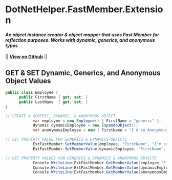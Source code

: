 # DotNetHelper.FastMember.Extension

#### *An object instance creator & object mapper that uses Fast Member for reflection purposes. Works with dynamic, generics, and anonymous types*  

|| [**View on Github**][Github] || 


## GET & SET Dynamic, Generics, and Anonymous Object Values 
```csharp
public class Employee {
      public FirstName { get; set; }
      public LastName  { get; set; }
}

// CREATE A GENERIC, DYNAMIC, & ANONYMOUS OBJECT 
            var employee = new Employee() { FirstName = "generic" };
            dynamic dynamicEmployee = new ExpandoObject();
            var anonymousEmployee = new { FirstName = "I'm so Anonymous" };

// SET PROPERTY VALUE FOR GENERICS & DYNAMICS OBJECTS
            ExtFastMember.SetMemberValue(employee, "FirstName", "I'm so generic");
            ExtFastMember.SetMemberValue(dynamicEmployee, "FirstName", "I'm so Dynamic");

// GET PROPERTY VALUES FOR GENERICS & DYNAMICS & ANONYMOUS OBJECTS
            Console.WriteLine(ExtFastMember.GetMemberValue(employee,"FirstName")); // PRINTS : I'm so generic
            Console.WriteLine(ExtFastMember.GetMemberValue(dynamicEmployee, "FirstName"));  // PRINTS : I'm so Dynamic
            Console.WriteLine(ExtFastMember.GetMemberValue(anonymousEmployee, "FirstName"));  // PRINTS : I'm so Anonymous
```


<!-- Links. -->

[1]:  https://gist.github.com/davidfowl/ed7564297c61fe9ab814
[2]: http://themofade.github.io/DotNetHelper.FastMember.Extension

[Cake]: https://gist.github.com/davidfowl/ed7564297c61fe9ab814
[Azure DevOps]: https://gist.github.com/davidfowl/ed7564297c61fe9ab814
[AppVeyor]: https://gist.github.com/davidfowl/ed7564297c61fe9ab814
[GitVersion]: https://gitversion.readthedocs.io/en/latest/
[Nuget]: https://gist.github.com/davidfowl/ed7564297c61fe9ab814
[Chocolately]: https://gist.github.com/davidfowl/ed7564297c61fe9ab814
[WiX]: http://wixtoolset.org/
[DocFx]: https://dotnet.github.io/docfx/
[Github]: https://github.com/TheMofaDe/DotNetHelper.FastMember.Extension


<!-- Documentation Links. -->
[Docs]: https://themofade.github.io/DotNetHelper.FastMember.Extension/index.html
[Docs-API]: https://themofade.github.io/DotNetHelper.FastMember.Extension/api/DotNetHelper.FastMember.Extension.Attribute.html
[Docs-Tutorials]: https://themofade.github.io/DotNetHelper.FastMember.Extension/tutorials/index.html
[Docs-samples]: https://dotnet.github.io/docfx/
[Changelogs]: https://dotnet.github.io/docfx/